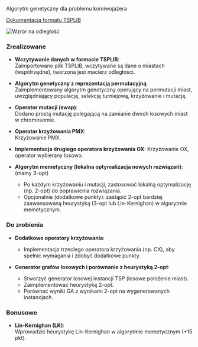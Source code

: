 Algorytm genetyczny dla problemu komiwojażera

[Dokumentacja formatu TSPLIB](https://oeclass.aua.gr/eclass/modules/document/file.php/310/3.%20%CE%91%CF%81%CF%87%CE%B5%CE%AF%CE%B1%20VRP%20-%20format.pdf)

![Wzrór na odległość](https://github.com/user-attachments/assets/95f6ec69-760b-4dba-83d0-68eea74657fd)

### Zrealizowane

- **Wczytywanie danych w formacie TSPLIB**:  
  Zaimportowano plik TSPLIB, wczytywane są dane o miastach (współrzędne), tworzona jest macierz odległości.

- **Algorytm genetyczny z reprezentacją permutacyjną**:  
  Zaimplementowany algorytm genetyczny operujący na permutacji miast, uwzględniający populację, selekcję turniejową, krzyżowanie i mutację.

- **Operator mutacji (swap)**:  
  Dodano prostą mutację polegającą na zamianie dwóch losowych miast w chromosomie.

- **Operator krzyżowania PMX**:  
  Krzyżowanie PMX.

- **Implementacja drugiego operatora krzyżowania OX**:
   Krzyżowanie OX, operator wybierany losowo.


- **Algorytm memetyczny (lokalna optymalizacja nowych rozwiązań)**: (mamy 3-opt)
    - Po każdym krzyżowaniu i mutacji, zastosować lokalną optymalizację (np. 2-opt) do poprawienia rozwiązania.
    - Opcjonalnie (dodatkowe punkty): zastąpić 2-opt bardziej zaawansowaną heurystyką (3-opt lub Lin-Kernighan) w algorytmie memetycznym.

### Do zrobienia

- **Dodatkowe operatory krzyżowania**:

  - Implementacja trzeciego operatora krzyżowania (np. CX), aby spełnić wymagania i zdobyć dodatkowe punkty.

- **Generator grafów losowych i porównanie z heurystyką 2-opt**:

  - Stworzyć generator losowej instancji TSP (losowe położenie miast).
  - Zaimplementować heurystykę 2-opt.
  - Porównać wyniki GA z wynikami 2-opt na wygenerowanych instancjach.



### Bonusowe

- **Lin-Kernighan (LK)**:  
  Wprowadzić heurystykę Lin-Kernighan w algorytmie memetycznym (+15 pkt).

